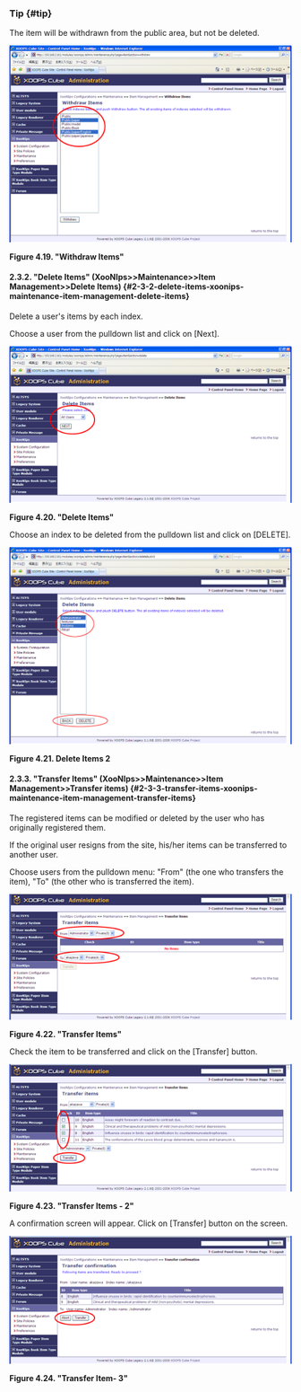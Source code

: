 ### Tip {#tip}

The item will be withdrawn from the public area, but not be deleted.

!["Withdraw Items"](../../assets/xoonips-mente4.png)

**Figure 4.19. &quot;Withdraw Items&quot;**

#### 2.3.2. &quot;Delete Items&quot; (XooNIps&gt;&gt;Maintenance&gt;&gt;Item Management&gt;&gt;Delete Items) {#2-3-2-delete-items-xoonips-maintenance-item-management-delete-items}

Delete a user&#039;s items by each index.

Choose a user from the pulldown list and click on [Next].

!["Delete Items"](../../assets/xoonips-mente5.png)

**Figure 4.20. &quot;Delete Items&quot;**

Choose an index to be deleted from the pulldown list and click on [DELETE].

![Delete Items 2](../../assets/xoonips-mente6.png)

**Figure 4.21. Delete Items 2**

#### 2.3.3. &quot;Transfer Items&quot; (XooNIps&gt;&gt;Maintenance&gt;&gt;Item Management&gt;&gt;Transfer items) {#2-3-3-transfer-items-xoonips-maintenance-item-management-transfer-items}

The registered items can be modified or deleted by the user who has originally registered them.

If the original user resigns from the site, his/her items can be transferred to another user.

Choose users from the pulldown menu: &quot;From&quot; (the one who transfers the item), &quot;To&quot; (the other who is transferred the item).

!["Transfer Items"](../../assets/xoonips-mente7.png)

**Figure 4.22. &quot;Transfer Items&quot;**

Check the item to be transferred and click on the [Transfer] button.

!["Transfer Items - 2"](../../assets/xoonips-mente8.png)

**Figure 4.23. &quot;Transfer Items - 2&quot;**

A confirmation screen will appear. Click on [Transfer] button on the screen.

!["Transfer Item- 3"](../../assets/xoonips-mente9.png)

**Figure 4.24. &quot;Transfer Item- 3&quot;**